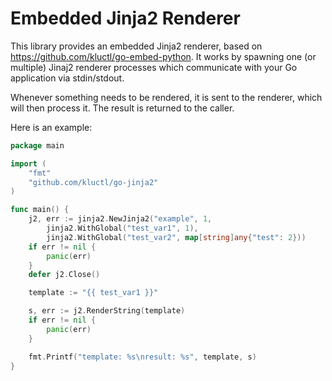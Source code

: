 # Embedded Jinja2 Renderer

This library provides an embedded Jinja2 renderer, based on https://github.com/kluctl/go-embed-python. It works
by spawning one (or multiple) Jinaj2 renderer processes which communicate with your Go application via stdin/stdout.

Whenever something needs to be rendered, it is sent to the renderer, which will then process it. The result is returned
to the caller.

Here is an example:

```go
package main

import (
	"fmt"
	"github.com/kluctl/go-jinja2"
)

func main() {
	j2, err := jinja2.NewJinja2("example", 1,
		jinja2.WithGlobal("test_var1", 1),
		jinja2.WithGlobal("test_var2", map[string]any{"test": 2}))
	if err != nil {
		panic(err)
	}
	defer j2.Close()

	template := "{{ test_var1 }}"

	s, err := j2.RenderString(template)
	if err != nil {
		panic(err)
	}

	fmt.Printf("template: %s\nresult: %s", template, s)
}
```
